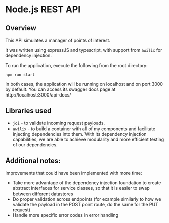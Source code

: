 # Node.js REST API

## Overview

This API simulates a manager of points of interest.

It was written using expressJS and typescript, with support from ```awilix``` for dependency injection.

To run the application, execute the following from the root directory:

```
npm run start
```
In both cases, the application will be running on localhost and on port 3000 by default. You can access its swagger docs page at http://localhost:3000/api-docs/

## Libraries used
* ```joi``` - to validate incoming request payloads.
* ```awilix``` - to build a container with all of my components and facilitate injecting dependencies into them. With its dependency injection capabilities, we are able to achieve modularity and more efficient testing of our dependencies.

## Additional notes:
Improvements that could have been implemented with more time:

- Take more advantage of the dependency injection foundation to create abstract interfaces for service classes, so that it is easier to swap between different datastores
- Do proper validation across endpoints (for example similarly to how we validate the payload in the POST point route, do the same for the PUT request)
- Handle more specific error codes in error handling